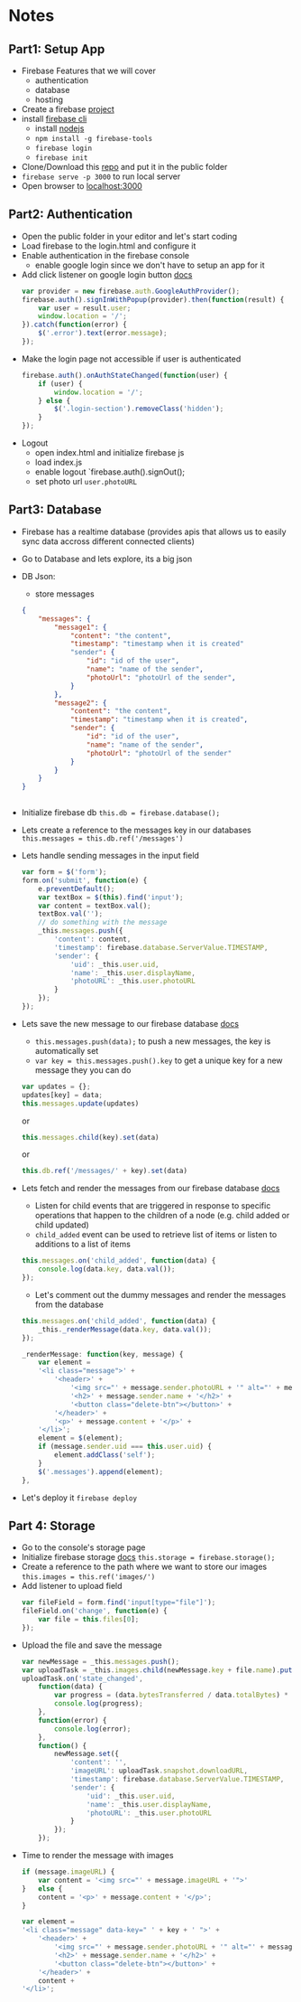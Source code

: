 # Notes

## Part1: Setup App
* Firebase Features that we will cover
    * authentication
    * database
    * hosting
* Create a firebase [project](https://console.firebase.google.com/u/0/)
* install [firebase cli](https://firebase.google.com/docs/cli/)
    * install [nodejs](https://nodejs.org/en/download/)
    * `npm install -g firebase-tools`
    * `firebase login`
    * `firebase init`
* Clone/Download this [repo](https://github.com/gdg-cebu/firebase-workshop) and put it in the public folder
* `firebase serve -p 3000` to run local server
* Open browser to [localhost:3000](http://localhost:3000/)

## Part2: Authentication
* Open the public folder in your editor and let's start coding
* Load firebase to the login.html and configure it
* Enable authentication in the firebase console
    * enable google login since we don't have to setup an app for it
* Add click listener on google login button [docs](https://firebase.google.com/docs/auth/web/google-signin?authuser=0)
    ```javascript
    var provider = new firebase.auth.GoogleAuthProvider();
    firebase.auth().signInWithPopup(provider).then(function(result) {
        var user = result.user;
        window.location = '/';
    }).catch(function(error) {
        $('.error').text(error.message);
    });
    ```
* Make the login page not accessible if user is authenticated
    ```javascript
    firebase.auth().onAuthStateChanged(function(user) {
        if (user) {
            window.location = '/';
        } else {
            $('.login-section').removeClass('hidden');
        }
    });
    ```
* Logout
    * open index.html and initialize firebase js
    * load index.js
    * enable logout `firebase.auth().signOut();
    * set photo url `user.photoURL`

## Part3: Database
* Firebase has a realtime database (provides apis that allows us to easily sync data accross different connected clients)
* Go to Database and lets explore, its a big json
* DB Json:
    * store messages
    ```json
    {
        "messages": {
            "message1": {
                "content": "the content",
                "timestamp": "timestamp when it is created"
                "sender": {
                    "id": "id of the user",
                    "name": "name of the sender",
                    "photoUrl": "photoUrl of the sender",
                }
            },
            "message2": {
                "content": "the content",
                "timestamp": "timestamp when it is created",
                "sender": {
                    "id": "id of the user",
                    "name": "name of the sender",
                    "photoUrl": "photoUrl of the sender"
                }
            }
        }
    }
        
    ```
* Initialize firebase db
    `this.db = firebase.database();`
* Lets create a reference to the messages key in our databases
    `this.messages = this.db.ref('/messages')`
* Lets handle sending messages in the input field
    ```javascript
    var form = $('form');
    form.on('submit', function(e) {
        e.preventDefault();
        var textBox = $(this).find('input');
        var content = textBox.val();
        textBox.val('');
        // do something with the message
        _this.messages.push({
            'content': content,
            'timestamp': firebase.database.ServerValue.TIMESTAMP,
            'sender': {
                'uid': _this.user.uid,
                'name': _this.user.displayName,
                'photoURL': _this.user.photoURL
            }
        });
    });
    ```
* Lets save the new message to our firebase database [docs](https://firebase.google.com/docs/database/web/read-and-write)
    * `this.messages.push(data);` to push a new messages, the key is automatically set
    * `var key = this.messages.push().key` to get a unique key for a new message they you can do
    ```javascript
    var updates = {};
    updates[key] = data;
    this.messages.update(updates)
    ```
    or 
    ```javascript
    this.messages.child(key).set(data)
    ```
    or
    ```javascript
    this.db.ref('/messages/' + key).set(data)
    ```

* Lets fetch and render the messages from our firebase database [docs](https://firebase.google.com/docs/database/web/lists-of-data#listen_for_child_events)
    * Listen for child events that are triggered in response to specific operations that happen to the children of a node (e.g. child added or child updated)
    * `child_added` event can be used to retrieve list of items or listen to additions to a list of items
    ```javascript
    this.messages.on('child_added', function(data) {
        console.log(data.key, data.val());
    });
    ```
    * Let's comment out the dummy messages and render the messages from the database
    ```javascript
    this.messages.on('child_added', function(data) {
        _this._renderMessage(data.key, data.val());
    });
    ```
    ```javascript
    _renderMessage: function(key, message) {
        var element = 
        '<li class="message">' +
            '<header>' +
                '<img src="' + message.sender.photoURL + '" alt="' + message.sender.name + '">' +
                '<h2>' + message.sender.name + '</h2>' +
                '<button class="delete-btn"></button>' +
            '</header>' +
            '<p>' + message.content + '</p>' +
        '</li>';
        element = $(element);
        if (message.sender.uid === this.user.uid) {
            element.addClass('self');
        }
        $('.messages').append(element);
    },
    ```

* Let's deploy it
    `firebase deploy`


## Part 4: Storage
* Go to the console's storage page
* Initialize firebase storage [docs](https://firebase.google.com/docs/storage/web/upload-files)
    `this.storage = firebase.storage();`
* Create a reference to the path where we want to store our images
    `this.images = this.ref('images/')`
* Add listener to upload field
    ```javascript
    var fileField = form.find('input[type="file"]');
    fileField.on('change', function(e) {
        var file = this.files[0]; 
    });
    ```
* Upload the file and save the message
    ```javascript
    var newMessage = _this.messages.push();
    var uploadTask = _this.images.child(newMessage.key + file.name).put(file);
    uploadTask.on('state_changed',
        function(data) {
            var progress = (data.bytesTransferred / data.totalBytes) * 100;
            console.log(progress);
        },
        function(error) {
            console.log(error);
        },
        function() {
            newMessage.set({
                'content': '',
                'imageURL': uploadTask.snapshot.downloadURL,
                'timestamp': firebase.database.ServerValue.TIMESTAMP,
                'sender': {
                    'uid': _this.user.uid,
                    'name': _this.user.displayName,
                    'photoURL': _this.user.photoURL
                }
            });
        });
    ```
* Time to render the message with images
    ```javascript
    if (message.imageURL) {
        var content = '<img src="' + message.imageURL + '">'
    }   else {
        content = '<p>' + message.content + '</p>';
    }

    var element = 
    '<li class="message" data-key=" ' + key + ' ">' +
        '<header>' +
            '<img src="' + message.sender.photoURL + '" alt="' + message.sender.name + '">' +
            '<h2>' + message.sender.name + '</h2>' +
            '<button class="delete-btn"></button>' +
        '</header>' +
        content +
    '</li>';
    ```











